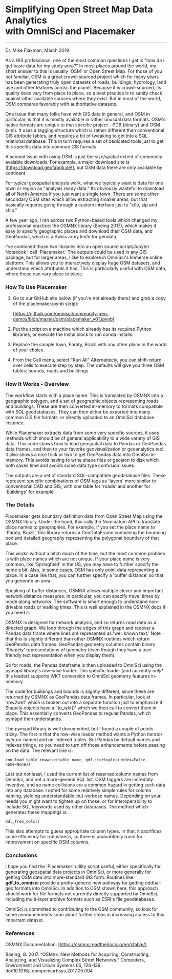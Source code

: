
<h1>Simplifying Open Street Map Data Analytics<br> with OmniSci and Placemaker</h1>
<hr>Dr. Mike Flaxman, March 2019</hr>

<p>
As a GIS professional, one of the most common questions I get is "how do I get basic data for my study area?"  In most places around the world, my short answer to this is usually 'OSM' or Open Street Map.  For those of you not familiar, OSM is a great crowd-sourced project which for many years has been generating truly open datasets of roads, buildings, hydrology, land use and other features across the planet.  Because it is crowd-sourced, its quality does vary from place to place, so a best practice is to sanity check against other available sources where they exist.  But in most of the world, OSM compares favorably with authoritative datasets.

One issue that many folks have with GIS data in general, and OSM in particular, is that it is mostly available in rather unusual data formats.  OSM's native formats are unique to that specific project - PDB (binary) and OSM (xml).  It uses a tagging structure which is rather different than conventional GIS attribute tables, and requires a bit of tweaking to get into a SQL relational database.  This in turn requires a set of dedicated tools just to get this specific data into common GIS formats.

A second issue with using OSM is just the size/spatial extent of commonly avaiable downloads.  For example, a major download site is [https://download.geofabrik.de\], but OSM data there are only available by continent.

For typical geospatial analysis work, what we typically want is data for one town or region as "analysis ready data."  Its obviously wasteful to download all of North America if you just want a single town.  There are some other secondary OSM sites which allow extracting smaller areas, but that basically requires going through a custom interface just to "clip, zip and ship."

A few year ago, I ran across two Python-based tools which changed my professional practice: the OSMNX library (Boeing 2017), which makes it easy to specify geographic places and download their OSM data, and GeoPandas, which is a Swiss army knife for geodata.

I've combined those two libraries into an open source script/Jupyter Notebook I call 'Placemaker.'  The outputs could be used in any GIS package, but for larger areas, I like to explore in OmniSci's Immerse online platform.  This allows you to interactively display huge OSM datasets, and understand which attributes it has.  This is particularly useful with OSM data, where these can vary place to place.

<h3>How To Use Placemaker</h3>

1. Go to our GitHub site below (if you're not already there) and grab a copy of the placemaker.ipynb script:

	[https://github.com/omnisci/community-geo-demos/blob/master/osm/placemaker_v01.ipynb]
	
2. Put the script on a machine which already has its required Python libraries, or execute the Instal block to run conda installs. 

3. Replace the sample town, Paraty, Brazil with any other place in the world of your choice.

4. From the Cell menu, select "Run All" Alternatiecly, you can shift-return over cells to execute step by step.  The defaults will give you three OSM tables: bounds, roads and buildings.

<h3>How It Works - Overview</h3>

The workflow starts with a place name.  This is translated by OSMNX into a geographic polygon, and a set of geographic objects representing roads and buildings.  These are then converted in-memory to formats compatible with SQL geodatabases.  They can then either be exported into many common GIS file formats, or directly uploaded to an OmniSci database instance.

While Placemaker extracts data from some very specific sources, it uses methods which should be of general applicability to a wide variety of GIS data. This code shows how to load geospatial data to Pandas or GeoPandas data frames, and then to your favorite geovisualization or geoanalytics tool.  It also shows a nice trick or two to get GeoPandas data into OmniSci in-memory.  This avoids having to write shape files or geojson to disk which both saves time and avoids some data type confusion issues.  

The outputs are a set of standard SQL-compatible geodatabase files.  These represent specific combinations of OSM tags as 'layers' more similar to conventional CAD and GIS, with one table for 'roads' and another for 'buildings' for example.

<h3>The Details</h3>

Placemaker gets boundary definition data from Open Street Map using the OSMNX library.  Under the hood, this calls the Nominatum API to translate place names to geographies.  For example, if you set the place name to 'Paraty, Brazil', this library returns a GeoDataFrame containing the bounding box and detailed geography representing the polygonal boundary of that place.  

This works without a hitch much of the time, but the most common problem is with place names which are not unique.  If your place name is very common, like 'Springfield' in the US, you may have to further specify the name a bit.   Also, in some cases, OSM has only point data representing a place.  In a case like that, you can further specify a 'buffer distance' so that you generate an area.

Speaking of buffer distances, OSMNX allows multiple clever and important network distance measures.  In particular, you can specify travel times by mode along networks.  The software is smart enough to understand non-drivable roads or walking times.  This is well explained in the OSMNX docs if you need it.

OSMNX is designed for network analysis, and so returns road data as a directed graph.  We loop through the edges of this graph and recover a Pandas data frame where lines are represented as 'well known text.'  Note that this is slightly different than other OSMNX routines which return GeoPandas data frames.  GeoPandas geometry columns contain binary 'Shapely' representations of geometry (even though they have a user-friendly text representation when you display them).  

So for roads, the Pandas dataframe is then uploaded to OmniSci using the pymapd library's row-wise loader.  This specific loader (and currently *only** this loader) supports WKT conversion to OmniSci geometry features in-memory.   

The code for buildings and bounds is slightly different, since these are returned by OSMNX as GeoPandas data frames.   In particular, look at 'row2wkt' which is broken out into a separate function just to emphasize it.  Shapely objects have a '.to_wkt()' which we then call to convert them in place.  This essentially converts GeoPandas to regular Pandas, which pymapd then understands.

The pymapd library is well documented, but I found a couple of points tricky.  The first is that the row-wise loader method wants a Python iterator over un-named and un-indexed tuples.  But Pandas by default names and indexes things, so you need to turn off those enhancements before passing on the data.  The relevant line is:

	con.load_table_rowwise(table_name, gdf.itertuples(index=False, name=None))

Last but not least, I used the current list of reserved column names from OmniSci, and not a more-general SQL list.  OSM taggers are incredibly inventive, and so name collisions are a common hazard in getting such data into any database.  I opted for some relatively simple rules for column naming, yielding understandable-but-verbose names.  Depending on your needs you might want to tighten up on those, or for interoperability to include SQL keywords used by other databases.  The method which generates these mappings is:

	ddl_from_cols()

This also attempts to guess appropriate column types.  In that, it sacrifices some efficiency for robustness, so there is undoubtedly room for improvement on specific OSM columns.

<h3>Conclusions</h3>

I hope you find the 'Placemaker' utility script useful, either specifically for generating geospatial data projects in OmniSci, or more generally for getting OSM data into more-standard GIS form.  Routines like **gdf_to_omnisci** provide a pretty-generic new pathway for getting oddball geo formats into OmniSci.  In addition to OSM shown here, this approach should work for file formats not currently directly supported by OmniSci, including multi-layer archive formats such as ESRI's file geodatabases. 

OmniSci is committed to contributing to the OSM community, so look for some announcements soon about further steps in increasing access to this important dataset.

<h3>References</h3>

OSMNX Documentation.  [https://osmnx.readthedocs.io/en/stable/]

Boeing, G. 2017. “OSMnx: New Methods for Acquiring, Constructing, Analyzing, and Visualizing Complex Street Networks.” Computers, Environment and Urban Systems 65, 126-139. doi:10.1016/j.compenvurbsys.2017.05.004
